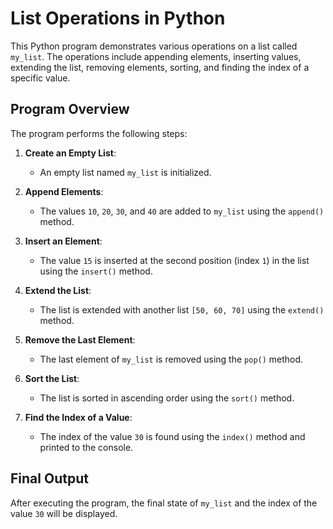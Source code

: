 # List Operations in Python

This Python program demonstrates various operations on a list called `my_list`. The operations include appending elements, inserting values, extending the list, removing elements, sorting, and finding the index of a specific value.

## Program Overview

The program performs the following steps:

1. **Create an Empty List**: 
   - An empty list named `my_list` is initialized.

2. **Append Elements**: 
   - The values `10`, `20`, `30`, and `40` are added to `my_list` using the `append()` method.

3. **Insert an Element**: 
   - The value `15` is inserted at the second position (index `1`) in the list using the `insert()` method.

4. **Extend the List**: 
   - The list is extended with another list `[50, 60, 70]` using the `extend()` method.

5. **Remove the Last Element**: 
   - The last element of `my_list` is removed using the `pop()` method.

6. **Sort the List**: 
   - The list is sorted in ascending order using the `sort()` method.

7. **Find the Index of a Value**: 
   - The index of the value `30` is found using the `index()` method and printed to the console.

## Final Output

After executing the program, the final state of `my_list` and the index of the value `30` will be displayed.
